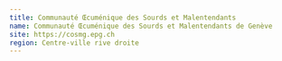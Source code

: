 ```yaml
---
title: Communauté Œcuménique des Sourds et Malentendants
name: Communauté Œcuménique des Sourds et Malentendants de Genève
site: https://cosmg.epg.ch
region: Centre-ville rive droite
---
```

